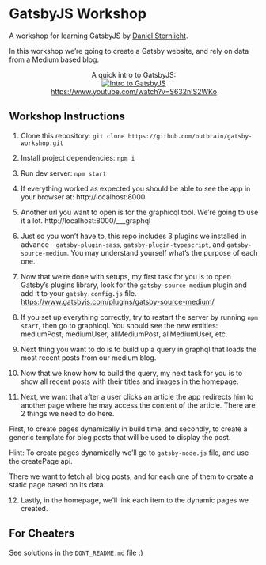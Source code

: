 # GatsbyJS Workshop

<p>
A workshop for learning GatsbyJS by <a href="http://danielsternlicht.com">Daniel Sternlicht</a>.

In this workshop we’re going to create a Gatsby website, and rely on data from a Medium based blog.
</p>

<p align="center">
A quick intro to GatsbyJS:<br />
  <a href="https://www.youtube.com/watch?v=S632nIS2WKo">
    <img alt="Intro to GatsbyJS" src="https://img.youtube.com/vi/S632nIS2WKo/0.jpg" />
  </a>
  <br />
  <a href="https://www.youtube.com/watch?v=S632nIS2WKo">https://www.youtube.com/watch?v=S632nIS2WKo</a>
</p>

## Workshop Instructions

1. Clone this repository: `git clone https://github.com/outbrain/gatsby-workshop.git`

2. Install project dependencies: `npm i`

3. Run dev server: `npm start`

4. If everything worked as expected you should be able to see the app in your browser at:
http://localhost:8000

5. Another url you want to open is for the graphicql tool. We’re going to use it a lot.
http://localhost:8000/___graphql

6. Just so you won’t have to, this repo includes 3 plugins we installed in advance - `gatsby-plugin-sass`, `gatsby-plugin-typescript`, and `gatsby-source-medium`. You may understand yourself what’s the purpose of each one.

7. Now that we’re done with setups, my first task for you is to open Gatsby’s plugins library, look for the `gatsby-source-medium` plugin and add it to your `gatsby.config.js` file.
https://www.gatsbyjs.com/plugins/gatsby-source-medium/

8. If you set up everything correctly, try to restart the server by running `npm start`, then go to graphicql. You should see the new entities: mediumPost, mediumUser, allMediumPost, allMediumUser, etc.

9. Next thing you want to do is to build up a query in graphql that loads the most recent posts from our medium blog.

10. Now that we know how to build the query, my next task for you is to show all recent posts with their titles and images in the homepage.

11. Next, we want that after a user clicks an article the app redirects him to another page where he may access the content of the article. There are 2 things we need to do here. 

First, to create pages dynamically in build time, and secondly, to create a generic template for blog posts that will be used to display the post.

Hint: To create pages dynamically we’ll go to `gatsby-node.js` file, and use the createPage api.

There we want to fetch all blog posts, and for each one of them to create a static page based on its data.

12. Lastly, in the homepage, we’ll link each item to the dynamic pages we created.



## For Cheaters

See solutions in the `DONT_README.md` file :)